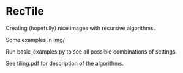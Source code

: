 # RecTile
Creating (hopefully) nice images with recursive algorithms.

Some examples in img/

Run basic_examples.py to see all possible combinations of settings.

See tiling.pdf for description of the algorithms.
